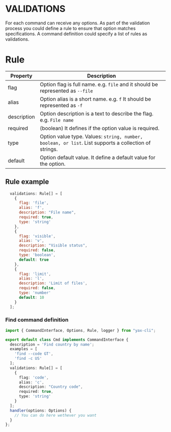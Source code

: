 # VALIDATIONS
For each command can receive any options. As part of the validation process you could define a rule to ensure that option matches specifications. A command definition could specify a list of rules as validations. 

# Rule 
| Property       | Description                                                                                         |
|----------------|-----------------------------------------------------------------------------------------------------|
| flag           | Option flag is full name.   e.g. `file` and it should be represented as `--file`                    |
| alias          | Option alias is a short name.  e.g. `f` It should be represented as `-f`                            |
| description    | Option description is a text to describe the flag. e.g. `File name`                                 |
| required       | (boolean) It defines if the option value is required.                                               |
| type           | Option value type. Values: `string, number, boolean, or list`.  List supports a collection of strings. |
| default        | Option default value.  It define a default value for the option.                                    |

## Rule example
```js
  validations: Rule[] = [
    {
      flag: 'file',
      alias: 'f',
      description: "File name",
      required: true,
      type: 'string'
    },
    {
      flag: 'visible',
      alias: 'v',
      description: "Visible status",
      required: false,
      type: 'boolean', 
      default: true
    },
    {
      flag: 'limit',
      alias: 'l',
      description: 'Limit of files',
      required: false,
      type: 'number'
      default: 10
    }
  ];
```

### Find command definition

```ts
import { CommandInterface, Options, Rule, logger } from "yax-cli";

export default class Cmd implements CommandInterface {
  description = 'Find country by name';
  examples = [
    'find --code GT',
    'find -c US'
  ];
  validations: Rule[] = [
    {
      flag: 'code',
      alias: 'c',
      description: "Country code",
      required: true,
      type: 'string'
    }
  ];
  handler(options: Options) { 
    // You can do here wethever you want
  }
};
```
